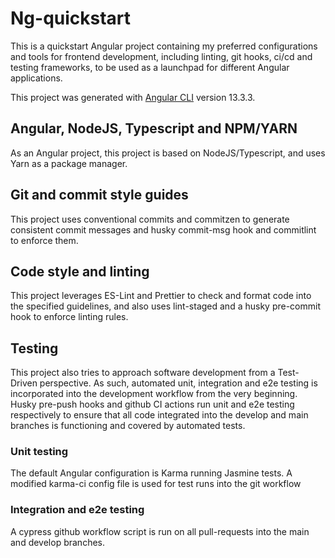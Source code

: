 # Ng-quickstart

This is a quickstart Angular project containing my preferred configurations and tools for frontend development, including linting, git hooks, ci/cd and testing frameworks, to be used as a launchpad for different Angular applications.

This project was generated with [Angular CLI](https://github.com/angular/angular-cli) version 13.3.3.


## Angular, NodeJS, Typescript and NPM/YARN

As an Angular project, this project is based on NodeJS/Typescript, and uses Yarn as a package manager.

## Git and commit style guides

This project uses conventional commits and commitzen to generate consistent commit messages and husky commit-msg hook and commitlint to enforce them.

## Code style and linting

This project leverages ES-Lint and Prettier to check and format code into the specified guidelines, and also uses lint-staged and a husky pre-commit hook to enforce linting rules.

## Testing

This project also tries to approach software development from a Test-Driven perspective. As such, automated unit, integration and e2e testing is incorporated into the development workflow from the very beginning. Husky pre-push hooks and github CI actions run unit and e2e testing respectively to ensure that all code integrated into the develop and main branches is functioning and covered by automated tests.

### Unit testing

The default Angular configuration is Karma running Jasmine tests. A modified karma-ci config file is used for test runs into the git workflow

### Integration and e2e testing

A cypress github workflow script is run on all pull-requests into the main and develop branches.